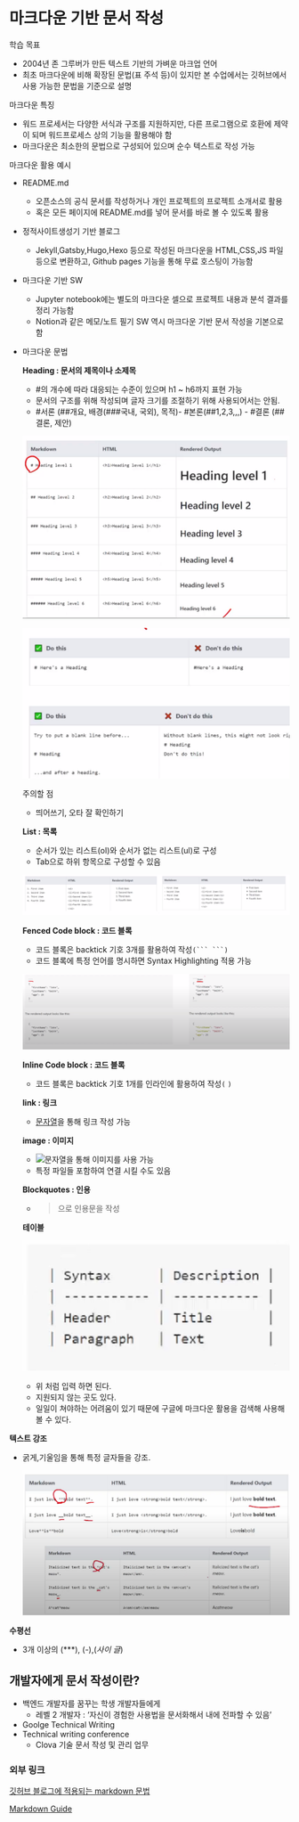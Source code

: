 # 마크다운 기반 문서 작성

학습 목표

- 2004년 존 그루버가 만든 텍스트 기반의 가벼운 마크업 언어
- 최초 마크다운에 비해 확장된 문법(표 주석 등)이 있지만 본 수업에서는 깃허브에서 사용 가능한 문법을 기준으로 설명

마크다운 특징

- 워드 프로세서는 다양한 서식과 구조를 지원하지만, 다른 프로그램으로 호환에 제약이 되며 워드프로세스 상의 기능을 활용해야 함
- 마크다운은 최소한의 문법으로 구성되어 있으며 순수 텍스트로 작성 가능

마크다운 활용 예시

- README.md
    - 오픈소스의 공식 문서를 작성하거나 개인 프로젝트의 프로젝트 소개서로 활용
    - 혹은 모든 페이지에 README.md를 넣어 문서를 바로 볼 수 있도록 활용
    
- 정적사이트생성기 기반 블로그
    - Jekyll,Gatsby,Hugo,Hexo 등으로 작성된 마크다운을 HTML,CSS,JS 파일 등으로 변환하고, Github pages 기능을 통해 무료 호스팅이 가능함

- 마크다운 기반 SW
    - Jupyter notebook에는 별도의 마크다운 셀으로 프로젝트 내용과 분석 결과를 정리 가능함
    - Notion과 같은 메모/노트 필기 SW 역시 마크다운 기반 문서 작성을 기본으로 함

- 마크다운 문법
  
    **Heading : 문서의 제목이나 소제목**
    
    - #의 개수에 따라 대응되는 수준이 있으며 h1 ~ h6까지 표현 가능
    - 문서의 구조를 위해 작성되며 글자 크기를 조절하기 위해 사용되어서는 안됨.
    - #서론 (##개요, 배경(###국내, 국외), 목적)- #본론(##1,2,3,,,) - #결론 (##결론, 제안)
    
    ![Untitled](https://github.com/mangji12/mangji12/blob/master/GIt%26github/%EB%A7%88%ED%81%AC%EB%8B%A4%EC%9A%B4%20%EA%B8%B0%EB%B0%98%20%EB%AC%B8%EC%84%9C%20%EC%9E%91%EC%84%B1/%EB%A7%88%ED%81%AC%EB%8B%A4%EC%9A%B4%20%EA%B8%B0%EB%B0%98%20%EB%AC%B8%EC%84%9C%20%EC%9E%91%EC%84%B1/Untitled.png)
    
    ![Untitled](https://github.com/mangji12/mangji12/blob/master/GIt%26github/%EB%A7%88%ED%81%AC%EB%8B%A4%EC%9A%B4%20%EA%B8%B0%EB%B0%98%20%EB%AC%B8%EC%84%9C%20%EC%9E%91%EC%84%B1/%EB%A7%88%ED%81%AC%EB%8B%A4%EC%9A%B4%20%EA%B8%B0%EB%B0%98%20%EB%AC%B8%EC%84%9C%20%EC%9E%91%EC%84%B1/Untitled%201.png)
    
    주의할 점
    
    - 띄어쓰기, 오타 잘 확인하기
    
    **List : 목록**
    
    - 순서가 있는 리스트(ol)와 순서가 없는 리스트(ul)로 구성
    - Tab으로 하위 항목으로 구성할 수 있음
    
    ![Untitled](https://github.com/mangji12/mangji12/blob/master/GIt%26github/%EB%A7%88%ED%81%AC%EB%8B%A4%EC%9A%B4%20%EA%B8%B0%EB%B0%98%20%EB%AC%B8%EC%84%9C%20%EC%9E%91%EC%84%B1/%EB%A7%88%ED%81%AC%EB%8B%A4%EC%9A%B4%20%EA%B8%B0%EB%B0%98%20%EB%AC%B8%EC%84%9C%20%EC%9E%91%EC%84%B1/Untitled%202.png)
    
    **Fenced Code block : 코드 블록**
    
    - 코드 블록은 backtick 기호 3개를 활용하여 작성`(``` ```)`
    - 코드 블록에 특정 언어를 명시하면 Syntax Highlighting 적용 가능
    
    ![Untitled](https://github.com/mangji12/mangji12/blob/master/GIt%26github/%EB%A7%88%ED%81%AC%EB%8B%A4%EC%9A%B4%20%EA%B8%B0%EB%B0%98%20%EB%AC%B8%EC%84%9C%20%EC%9E%91%EC%84%B1/%EB%A7%88%ED%81%AC%EB%8B%A4%EC%9A%B4%20%EA%B8%B0%EB%B0%98%20%EB%AC%B8%EC%84%9C%20%EC%9E%91%EC%84%B1/Untitled%203.png)
    
    **Inline Code block : 코드 블록**
    
    - 코드 블록은 backtick 기호 1개를 인라인에 활용하여 작성`(` `)`
    
    **link : 링크**
    
    - [문자열](url)을 통해 링크 작성 가능
    
    **image : 이미지**
    
    - ![문자열](url)을 통해 이미지를 사용 가능
    - 특정 파일들 포함하여 연결 시킬 수도 있음
    
    **Blockquotes : 인용**
    
    - >으로 인용문을 작성
    
    **테이블**
    
    ![Untitled](https://github.com/mangji12/mangji12/blob/master/GIt%26github/%EB%A7%88%ED%81%AC%EB%8B%A4%EC%9A%B4%20%EA%B8%B0%EB%B0%98%20%EB%AC%B8%EC%84%9C%20%EC%9E%91%EC%84%B1/%EB%A7%88%ED%81%AC%EB%8B%A4%EC%9A%B4%20%EA%B8%B0%EB%B0%98%20%EB%AC%B8%EC%84%9C%20%EC%9E%91%EC%84%B1/Untitled%204.png)
    
    - 위 처럼 입력 하면 된다.
    - 지원되지 않는 곳도 있다.
    - 일일이 쳐야하는 어려움이 있기 때문에 구글에 마크다운 활용을 검색해 사용해 볼 수 있다.

**텍스트 강조**

- 굵게,기울임을 통해 특정 글자들을 강조.
  
    ![Untitled](https://github.com/mangji12/mangji12/blob/master/GIt%26github/%EB%A7%88%ED%81%AC%EB%8B%A4%EC%9A%B4%20%EA%B8%B0%EB%B0%98%20%EB%AC%B8%EC%84%9C%20%EC%9E%91%EC%84%B1/%EB%A7%88%ED%81%AC%EB%8B%A4%EC%9A%B4%20%EA%B8%B0%EB%B0%98%20%EB%AC%B8%EC%84%9C%20%EC%9E%91%EC%84%B1/Untitled%205.png)
    

**수평선**

- 3개 이상의 (***), (-),(_사이 글_)

## 개발자에게 문서 작성이란?

- 백엔드 개발자를 꿈꾸는 학생 개발자들에게
    - 레벨 2 개발자 : ‘자신이 경험한 사용법을 문서화해서  내에 전파할 수 있음’
- Goolge Technical Writing
- Technical writing conference
    - Clova 기술 문서 작성 및 관리 업무

### 외부 링크

[깃허브 블로그에 적용되는 markdown 문법](https://sirupe.github.io/first-posting/)

[Markdown Guide](https://www.markdownguide.org/)
